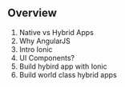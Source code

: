 <h2>Overview</h2>
<ol>
  <li>Native vs Hybrid Apps</li>
  <li>Why AngularJS</li>
  <li>Intro Ionic</li>
  <li>UI Components?</li>
  <li>Build hybird app with Ionic</li>
  <li>Build world class hybrid apps</li>
</ol>